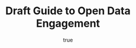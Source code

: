 ---
id: http://contentapi.theodi.org/draft-guide-open-data-engagement.json
web_url: http://theodi.org/blog/draft-guide-open-data-engagement
slug: draft-guide-open-data-engagement
title: Draft Guide to Open Data Engagement
format: article
updated_at: '2015-09-11T10:51:15+01:00'
created_at: '2013-05-01T22:53:44+01:00'
tag_ids:
- blog
tags:
- id: http://contentapi.theodi.org/tags/articles/blog.json
  web_url: 
  title: Blog Post
  details:
    description: Blog Post
    short_description: 
    type: article
  content_with_tag:
    id: http://contentapi.theodi.org/with_tag.json?article=blog
    web_url: http://theodi.org/tags/blog
    slug: blog
  parent: 
related: []
details:
  need_id: ''
  business_proposition: false
  description: 
  excerpt: If you arepublishing open data (or you are thinking about it), you are
    usually doing sobecause you want people to reuse it. But how do you get them to
    do that?
  language: en
  need_extended_font: false
  url: 
  content: "<p>If you are\x02publishing open data (or you are thinking about it),
    you are usually doing so\x02because you want people to reuse it. But how do you
    get them to do that\x02?</p>\n\n<p>Engaging with potential reusers needs to start
    early and should be an ongoing process. This ensures that\x02organisations publish
    the right data in the right ways, and\x02get the right people to use it in ways
    that help them achieve their objectives.</p>\n\n<p>Engagement is about recognising
    that open data isn&rsquo;t just about technology: it&rsquo;s about people and
    communities using data to help them make decisions. Helping reusers to understand
    what data means and what its limitations are can help organisations maximise the
    value of releasing open data in the first place.</p>\n\n<p>To help organisations
    identify ways of getting\x02reusers interested in their data, we&rsquo;ve <a rel=\"external\"
    href=\"http://personal.crocodoc.com/hkxDozZ\">drafted a guide</a> and we&rsquo;re
    looking for comments on it. What are the strategies that have worked for you?
    If you are a reuser, how would you like data publishers to engage with you?</p>\n\n<p>Feel
    free to <a href=\"&#109;&#097;&#105;&#108;&#116;&#111;:&#106;&#101;&#110;&#105;&#064;&#116;&#104;&#101;&#111;&#100;&#105;&#046;&#111;&#114;&#103;\">email</a>,
    <a rel=\"external\" href=\"https://twitter.com/ukodi\">tweet</a>, or comment directly
    on the draft. In a few weeks time, we&rsquo;ll roll in your comments and publish
    both the finished guide and a post that summarises the comments we receive. Thanks
    in advance!</p>\n\n<p><a rel=\"external\" href=\"http://personal.crocodoc.com/hkxDozZ\">Comment
    Now</a></p>\n"
  media_enquiries_name: 
  media_enquiries_email: 
  media_enquiries_telephone: 
  alternative_title: 
  organizations: []
  author:
    name: Jeni Tennison
    slug: jeni-tennison
    web_url: http://theodi.org/team/jeni-tennison
    tag_ids:
    - team
    - team
    - strategy-programme
    - staff
  nodes: []
author:
  name: Jeni Tennison
  slug: jeni-tennison
  web_url: http://theodi.org/team/jeni-tennison
  tag_ids:
  - team
  - team
  - strategy-programme
  - staff
nodes: []
organizations: []
related_external_links: []
---